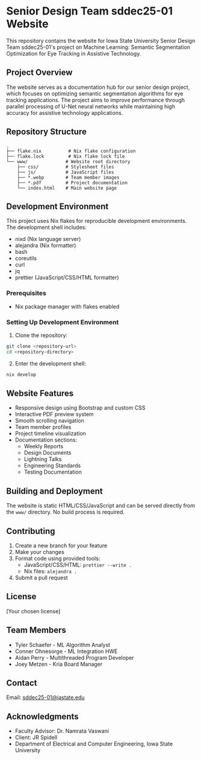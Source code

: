 # Senior Design Team sddec25-01 Website

This repository contains the website for Iowa State University Senior Design Team sddec25-01's project on Machine Learning: Semantic Segmentation Optimization for Eye Tracking in Assistive Technology.

## Project Overview

The website serves as a documentation hub for our senior design project, which focuses on optimizing semantic segmentation algorithms for eye tracking applications. The project aims to improve performance through parallel processing of U-Net neural networks while maintaining high accuracy for assistive technology applications.

## Repository Structure

```
.
├── flake.nix          # Nix flake configuration
├── flake.lock         # Nix flake lock file
└── www/              # Website root directory
    ├── css/          # Stylesheet files
    ├── js/           # JavaScript files
    ├── *.webp        # Team member images
    ├── *.pdf         # Project documentation
    └── index.html    # Main website page
```

## Development Environment

This project uses Nix flakes for reproducible development environments. The development shell includes:

- nixd (Nix language server)
- alejandra (Nix formatter)
- bash
- coreutils
- curl
- jq
- prettier (JavaScript/CSS/HTML formatter)

### Prerequisites

- Nix package manager with flakes enabled

### Setting Up Development Environment

1. Clone the repository:

```bash
git clone <repository-url>
cd <repository-directory>
```

2. Enter the development shell:

```bash
nix develop
```

## Website Features

- Responsive design using Bootstrap and custom CSS
- Interactive PDF preview system
- Smooth scrolling navigation
- Team member profiles
- Project timeline visualization
- Documentation sections:
  - Weekly Reports
  - Design Documents
  - Lightning Talks
  - Engineering Standards
  - Testing Documentation

## Building and Deployment

The website is static HTML/CSS/JavaScript and can be served directly from the `www/` directory. No build process is required.

## Contributing

1. Create a new branch for your feature
2. Make your changes
3. Format code using provided tools:
   - JavaScript/CSS/HTML: `prettier --write .`
   - Nix files: `alejandra .`
4. Submit a pull request

## License

[Your chosen license]

## Team Members

- Tyler Schaefer - ML Algorithm Analyst
- Conner Ohnesorge - ML Integration HWE
- Aidan Perry - Multithreaded Program Developer
- Joey Metzen - Kria Board Manager

## Contact

Email: sddec25-01@iastate.edu

## Acknowledgments

- Faculty Advisor: Dr. Namrata Vaswani
- Client: JR Spidell
- Department of Electrical and Computer Engineering, Iowa State University
